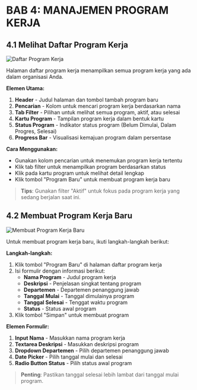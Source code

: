 # BAB 4: MANAJEMEN PROGRAM KERJA

## 4.1 Melihat Daftar Program Kerja

![Daftar Program Kerja](/screenshots/programs_list_annotated.png)

Halaman daftar program kerja menampilkan semua program kerja yang ada dalam organisasi Anda.

**Elemen Utama:**

1. **Header** - Judul halaman dan tombol tambah program baru
2. **Pencarian** - Kolom untuk mencari program kerja berdasarkan nama
3. **Tab Filter** - Pilihan untuk melihat semua program, aktif, atau selesai
4. **Kartu Program** - Tampilan program kerja dalam bentuk kartu
5. **Status Program** - Indikator status program (Belum Dimulai, Dalam Progres, Selesai)
6. **Progress Bar** - Visualisasi kemajuan program dalam persentase

**Cara Menggunakan:**
- Gunakan kolom pencarian untuk menemukan program kerja tertentu
- Klik tab filter untuk menampilkan program berdasarkan status
- Klik pada kartu program untuk melihat detail lengkap
- Klik tombol "Program Baru" untuk membuat program kerja baru

> **Tips**: Gunakan filter "Aktif" untuk fokus pada program kerja yang sedang berjalan saat ini.

## 4.2 Membuat Program Kerja Baru

![Membuat Program Kerja Baru](/screenshots/program_create_annotated.png)

Untuk membuat program kerja baru, ikuti langkah-langkah berikut:

**Langkah-langkah:**

1. Klik tombol "Program Baru" di halaman daftar program kerja
2. Isi formulir dengan informasi berikut:
   - **Nama Program** - Judul program kerja
   - **Deskripsi** - Penjelasan singkat tentang program
   - **Departemen** - Departemen penanggung jawab
   - **Tanggal Mulai** - Tanggal dimulainya program
   - **Tanggal Selesai** - Tenggat waktu program
   - **Status** - Status awal program
3. Klik tombol "Simpan" untuk membuat program

**Elemen Formulir:**

1. **Input Nama** - Masukkan nama program kerja
2. **Textarea Deskripsi** - Masukkan deskripsi program
3. **Dropdown Departemen** - Pilih departemen penanggung jawab
4. **Date Picker** - Pilih tanggal mulai dan selesai
5. **Radio Button Status** - Pilih status awal program

> **Penting**: Pastikan tanggal selesai lebih lambat dari tanggal mulai program.
